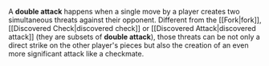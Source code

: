 A **double attack** happens when a single move by a player creates two simultaneous threats against their opponent. Different from the [[Fork|fork]], [[Discovered Check|discovered check]] or [[Discovered Attack|discovered attack]] (they are subsets of **double attack**), those threats can be not only a direct strike on the other player's pieces but also the creation of an even more significant attack like a checkmate.